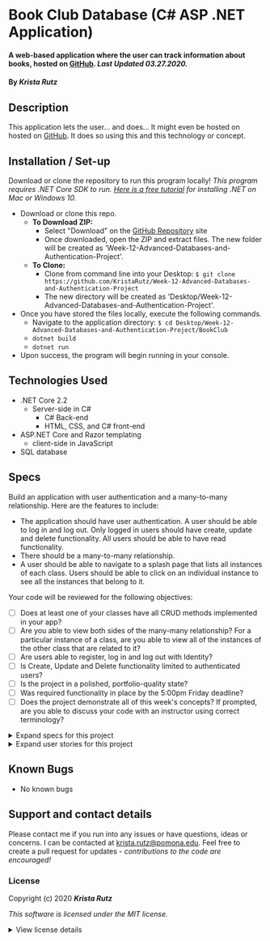 # Book Club Database (C# ASP .NET Application)

#### A web-based application where the user can track information about books, hosted on [GitHub](https://github.com/KristaRutz/Week-12-Advanced-Databases-and-Authentication-Project). _Last Updated 03.27.2020._

#### By _**Krista Rutz**_

## Description

This application lets the user... and does...
It might even be hosted on hosted on [GitHub](https://github.com/KristaRutz/Week-12-Advanced-Databases-and-Authentication-Project). It does so using this and this technology or concept.

## Installation / Set-up

Download or clone the repository to run this program locally! _This program requires .NET Core SDK to run. [Here is a free tutorial](https://www.learnhowtoprogram.com/c-and-net/getting-started-with-c/installing-c-and-net) for installing .NET on Mac or Windows 10._

- Download or clone this repo.
  - **To Download ZIP:**
    - Select "Download" on the [GitHub Repository](https://github.com/KristaRutz/Week-12-Advanced-Databases-and-Authentication-Project) site
    - Once downloaded, open the ZIP and extract files. The new folder will be created as 'Week-12-Advanced-Databases-and-Authentication-Project'.
  - **To Clone:**
    - Clone from command line into your Desktop: `$ git clone https://github.com/KristaRutz/Week-12-Advanced-Databases-and-Authentication-Project`
    - The new directory will be created as 'Desktop/Week-12-Advanced-Databases-and-Authentication-Project'.
- Once you have stored the files locally, execute the following commands.
  - Navigate to the application directory: `$ cd Desktop/Week-12-Advanced-Databases-and-Authentication-Project/BookClub`
  - `dotnet build`
  - `dotnet run`
- Upon success, the program will begin running in your console.

## Technologies Used

- .NET Core 2.2
  - Server-side in C#
    - C# Back-end
    - HTML, CSS, and C# front-end
- ASP.NET Core and Razor templating
  - client-side in JavaScript
- SQL database

## Specs

Build an application with user authentication and a many-to-many relationship. Here are the features to include:

- The application should have user authentication. A user should be able to log in and log out. Only logged in users should have create, update and delete functionality. All users should be able to have read functionality.
- There should be a many-to-many relationship.
- A user should be able to navigate to a splash page that lists all instances of each class. Users should be able to click on an individual instance to see all the instances that belong to it.

Your code will be reviewed for the following objectives:

- [ ] Does at least one of your classes have all CRUD methods implemented in your app?
- [ ] Are you able to view both sides of the many-many relationship? For a particular instance of a class, are you able to view all of the instances of the other class that are related to it?
- [ ] Are users able to register, log in and log out with Identity?
- [ ] Is Create, Update and Delete functionality limited to authenticated users?
- [ ] Is the project in a polished, portfolio-quality state?
- [ ] Was required functionality in place by the 5:00pm Friday deadline?
- [ ] Does the project demonstrate all of this week's concepts? If prompted, are you able to discuss your code with an instructor using correct terminology?

<details>
  <summary>Expand specs for this project</summary>

| Spec | Example Input | Expected Output |
| :--- | :------------ | :-------------- |


</details>

<details>
  <summary>Expand user stories for this project</summary>

| As a _User-Type_, | I want... | so that... |
| :---------------- | :-------- | :--------- |


</details>

## Known Bugs

- No known bugs

## Support and contact details

Please contact me if you run into any issues or have questions, ideas or concerns. I can be contacted at <krista.rutz@pomona.edu>. Feel free to create a pull request for updates - _contributions to the code are encouraged!_

### License

Copyright (c) 2020 **_Krista Rutz_**

_This software is licensed under the MIT license._

<details>
  <summary>View license details</summary>

Permission is hereby granted, free of charge, to any person obtaining a copy of this software and associated documentation files (the "Software"), to deal in the Software without restriction, including without limitation the rights to use, copy, modify, merge, publish, distribute, sublicense, and/or sell copies of the Software, and to permit persons to whom the Software is furnished to do so, subject to the following conditions:

The above copyright notice and this permission notice shall be included in all copies or substantial portions of the Software.

THE SOFTWARE IS PROVIDED "AS IS", WITHOUT WARRANTY OF ANY KIND, EXPRESS OR IMPLIED, INCLUDING BUT NOT LIMITED TO THE WARRANTIES OF MERCHANTABILITY, FITNESS FOR A PARTICULAR PURPOSE AND NONINFRINGEMENT. IN NO EVENT SHALL THE AUTHORS OR COPYRIGHT HOLDERS BE LIABLE FOR ANY CLAIM, DAMAGES OR OTHER LIABILITY, WHETHER IN AN ACTION OF CONTRACT, TORT OR OTHERWISE, ARISING FROM, OUT OF OR IN CONNECTION WITH THE SOFTWARE OR THE USE OR OTHER DEALINGS IN THE SOFTWARE.

</details>
